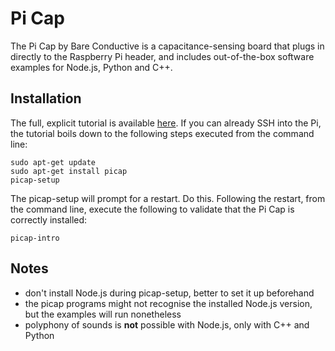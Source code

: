 Pi Cap
======

The Pi Cap by Bare Conductive is a capacitance-sensing board that plugs in directly to the Raspberry Pi header, and includes out-of-the-box software examples for Node.js, Python and C++.


Installation
------------

The full, explicit tutorial is available [here](https://www.bareconductive.com/make/setting-up-pi-cap-raspberry-pi/).  If you can already SSH into the Pi, the tutorial boils down to the following steps executed from the command line:

    sudo apt-get update
    sudo apt-get install picap
    picap-setup

The picap-setup will prompt for a restart.  Do this.  Following the restart, from the command line, execute the following to validate that the Pi Cap is correctly installed:

    picap-intro


Notes
-----

- don't install Node.js during picap-setup, better to set it up beforehand
- the picap programs might not recognise the installed Node.js version, but the examples will run nonetheless
- polyphony of sounds is __not__ possible with Node.js, only with C++ and Python
